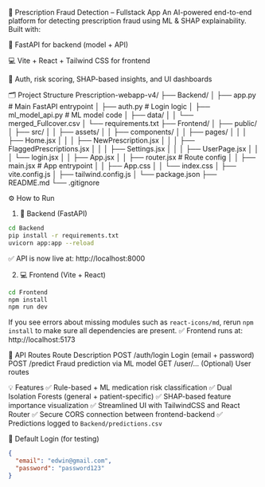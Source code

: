 🚀 Prescription Fraud Detection – Fullstack App
An AI-powered end-to-end platform for detecting prescription fraud using ML & SHAP explainability. Built with:

🧠 FastAPI for backend (model + API)

💻 Vite + React + Tailwind CSS for frontend

🔐 Auth, risk scoring, SHAP-based insights, and UI dashboards

🗂️ Project Structure
Prescription-webapp-v4/
├── Backend/
│   ├── app.py                  # Main FastAPI entrypoint
│   ├── auth.py                 # Login logic
│   ├── ml_model_api.py         # ML model code
│   ├── data/
│   │   └── merged_Fullcover.csv
│   └── requirements.txt
├── Frontend/
│   ├── public/
│   ├── src/
│   │   ├── assets/
│   │   ├── components/
│   │   ├── pages/
│   │   │   ├── Home.jsx
│   │   │   ├── NewPrescription.jsx
│   │   │   ├── FlaggedPrescriptions.jsx
│   │   │   ├── Settings.jsx
│   │   │   ├── UserPage.jsx
│   │   │   └── login.jsx
│   │   ├── App.jsx
│   │   ├── router.jsx          # Route config
│   │   ├── main.jsx            # App entrypoint
│   │   ├── App.css
│   │   └── index.css
│   ├── vite.config.js
│   ├── tailwind.config.js
│   └── package.json
├── README.md
└── .gitignore

⚙️ How to Run
1. 🔌 Backend (FastAPI)
```bash
cd Backend
pip install -r requirements.txt
uvicorn app:app --reload
```
✅ API is now live at: http://localhost:8000

2. 💻 Frontend (Vite + React)
```bash
cd Frontend
npm install
npm run dev
```
If you see errors about missing modules such as `react-icons/md`, rerun `npm install` to make sure all dependencies are present.
✅ Frontend runs at: http://localhost:5173

📌 API Routes
Route                     Description
POST /auth/login          Login (email + password)
POST /predict             Fraud prediction via ML model
GET /user/...             (Optional) User routes

💡 Features
✅ Rule-based + ML medication risk classification
✅ Dual Isolation Forests (general + patient-specific)
✅ SHAP-based feature importance visualization
✅ Streamlined UI with TailwindCSS and React Router
✅ Secure CORS connection between frontend-backend
✅ Predictions logged to `Backend/predictions.csv`

🔐 Default Login (for testing)
```json
{
  "email": "edwin@gmail.com",
  "password": "password123"
}
```
